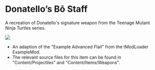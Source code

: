 # Donatello’s Bō Staff

A recreation of Donatello's signature weapon from the Teenage Mutant Ninja Turtles series.

![](https://github.com/miguel-larena/PreHardModePlus/blob/main/BoStaffDemo.gif)

- An adaption of the "Example Advanced Flail" from the tModLoader ExampleMod.
- The relevant source files for this item can be found in "Content/Projectiles" and "Content/Items/Weapons".
